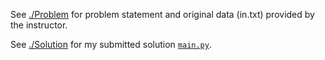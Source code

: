 See [./Problem](./Problem) for problem statement and original data (in.txt) provided by the instructor.

See [./Solution](./Solution) for my submitted solution [`main.py`](./Solution/main.py).
